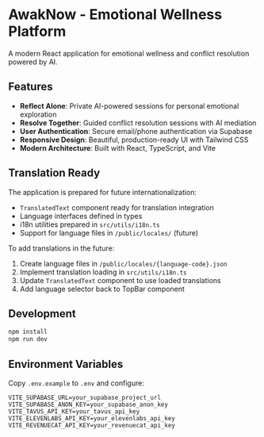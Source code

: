 # AwakNow - Emotional Wellness Platform

A modern React application for emotional wellness and conflict resolution powered by AI.

## Features

- **Reflect Alone**: Private AI-powered sessions for personal emotional exploration
- **Resolve Together**: Guided conflict resolution sessions with AI mediation
- **User Authentication**: Secure email/phone authentication via Supabase
- **Responsive Design**: Beautiful, production-ready UI with Tailwind CSS
- **Modern Architecture**: Built with React, TypeScript, and Vite

## Translation Ready

The application is prepared for future internationalization:

- `TranslatedText` component ready for translation integration
- Language interfaces defined in types
- i18n utilities prepared in `src/utils/i18n.ts`
- Support for language files in `/public/locales/` (future)

To add translations in the future:
1. Create language files in `/public/locales/{language-code}.json`
2. Implement translation loading in `src/utils/i18n.ts`
3. Update `TranslatedText` component to use loaded translations
4. Add language selector back to TopBar component

## Development

```bash
npm install
npm run dev
```

## Environment Variables

Copy `.env.example` to `.env` and configure:

```
VITE_SUPABASE_URL=your_supabase_project_url
VITE_SUPABASE_ANON_KEY=your_supabase_anon_key
VITE_TAVUS_API_KEY=your_tavus_api_key
VITE_ELEVENLABS_API_KEY=your_elevenlabs_api_key
VITE_REVENUECAT_API_KEY=your_revenuecat_api_key
```
